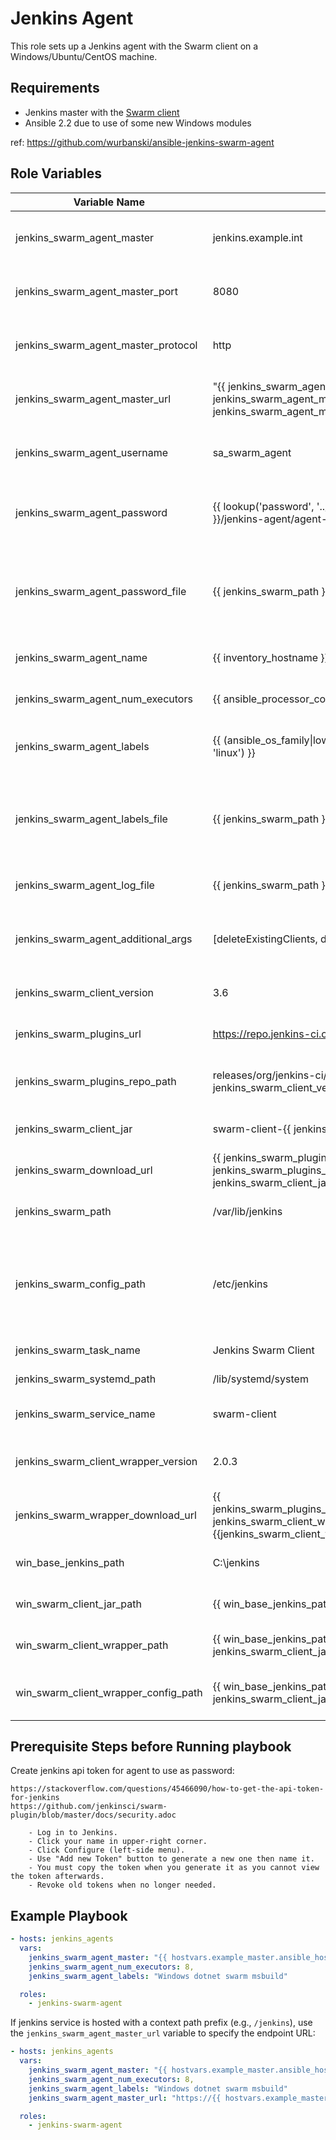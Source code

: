 Jenkins Agent
=============

This role sets up a Jenkins agent with the Swarm client on a Windows/Ubuntu/CentOS machine.

Requirements
------------

* Jenkins master with the [Swarm client](https://wiki.jenkins-ci.org/display/JENKINS/Swarm+Plugin)
* Ansible 2.2 due to use of some new Windows modules

ref: https://github.com/wurbanski/ansible-jenkins-swarm-agent

Role Variables
--------------

| Variable Name                        | Default                                                                                                                                                 | Description                                                                                       |
|--------------------------------------|---------------------------------------------------------------------------------------------------------------------------------------------------------|---------------------------------------------------------------------------------------------------|
| jenkins_swarm_agent_master            | jenkins.example.int                                                                                                                                          | Host that Jenkins main/controller UI is hosted                                                    |
| jenkins_swarm_agent_master_port            | 8080                                                                                                                                                    | Port that Jenkins main UI is listening on                                                         |
| jenkins_swarm_agent_master_protocol        | http                                                                                                                                                    | Protocol that Jenkins main UI is reachable by                                                     |
| jenkins_swarm_agent_master_url        | "{{ jenkins_swarm_agent_master_protocol }}://{{ jenkins_swarm_agent_master }}:{{ jenkins_swarm_agent_master_port }}" | URL that Jenkins main UI is reachable by                                                     |
| jenkins_swarm_agent_username               | sa_swarm_agent                                                                                                                                          | User account to use while authenticating to                                                       |
| jenkins_swarm_agent_password               | {{ lookup('password', '../credentials/{{ inventory_hostname }}/jenkins-agent/agent-password.txt') }}                                                    | A password to authenticate against the Jenkins Master                                             |
| jenkins_swarm_agent_password_file          | {{ jenkins_swarm_path }}/password.swarm                                                                                                                 | A file to hold the password with which to authenticate against the Jenkins Master                 |
| jenkins_swarm_agent_name                   | {{ inventory_hostname }}                                                                                                                                | How this agent will show up in the UI                                                             |
| jenkins_swarm_agent_num_executors          | {{ ansible_processor_cores\*2 }}                                                                                                                        | Number of executors for running jobs                                                              |
| jenkins_swarm_agent_labels                 | {{ (ansible_os_family\|lower() == 'windows')\|ternary('windows', 'linux') }}                                                                            | A space separated list of labels, for restricting jobs                                            |
| jenkins_swarm_agent_labels_file            | {{ jenkins_swarm_path }}/labels.swarm                                                                                                                   | A file to hold the labels and add/remove dynamically (Swarm client 3.3 and above)                 |
| jenkins_swarm_agent_log_file               | {{ jenkins_swarm_path }}/swarm.log                                                                                                                      | Where the swarm agent will log to                                                                 |
| jenkins_swarm_agent_additional_args        | [deleteExistingClients, disableClientsUniqueId]                                                                                                         | Additional arguments to send to the Swarm client jar                                              |
| jenkins_swarm_client_version         | 3.6                                                                                                                                                     | Version of the Swarm client to download                                                           |
| jenkins_swarm_plugins_url                  | https://repo.jenkins-ci.org                                                                                                                             | Base URL to download the client                                                                   |
| jenkins_swarm_plugins_repo_path            | releases/org/jenkins-ci/plugins/swarm-client/{{ jenkins_swarm_client_version }}                                                                         | URL between the base URL and the jar file name                                                    |
| jenkins_swarm_client_jar             | swarm-client-{{ jenkins_swarm_client_version }}.jar                                                                                                     | The file name for the swarm client jar                                                            |
| jenkins_swarm_download_url           | {{ jenkins_swarm_plugins_url }}/{{ jenkins_swarm_plugins_repo_path }}/{{ jenkins_swarm_client_jar }}                                                                | Full URL to the Swarm client jar                                                                  |
| jenkins_swarm_path                   | /var/lib/jenkins                                                                                                                                        | Path to the swarm client jar file                                                                 |
| jenkins_swarm_config_path            | /etc/jenkins                                                                                                                                            | For CentOS while it is using the init.d setup, this is where the swarm-client settings are stored |
| jenkins_swarm_task_name              | Jenkins Swarm Client                                                                                                                                    | Description for systemd                                                                           |
| jenkins_swarm_systemd_path           | /lib/systemd/system                                                                                                                                     | Path to systemd folder                                                                            |
| jenkins_swarm_service_name           | swarm-client                                                                                                                                            | Name of the systemd service                                                                       |
| jenkins_swarm_client_wrapper_version | 2.0.3                                                                                                                                                   | Windows Service Wrapper version                                                                   |
| jenkins_swarm_wrapper_download_url   | {{ jenkins_swarm_plugins_url}}/releases/com/sun/winsw/winsw/{{ jenkins_swarm_client_wrapper_version }}/winsw-{{jenkins_swarm_client_wrapper_version}}-bin.exe | Full URL to the Windows Service Wrapper exe                                                       |
| win_base_jenkins_path                | C:\\jenkins                                                                                                                                             | Base path for the Jenkins agent                                                                   |
| win_swarm_client_jar_path            | {{ win_base_jenkins_path }}\\{{ jenkins_swarm_client_jar }}                                                                                             | Path to the Swarm client jar file                                                                 |
| win_swarm_client_wrapper_path        | {{ win_base_jenkins_path }}\\{{ jenkins_swarm_client_jar\|replace('.jar', '.exe') }}                                                                    | Path to the service wrapper exe                                                                   |
| win_swarm_client_wrapper_config_path | {{ win_base_jenkins_path }}\\{{ jenkins_swarm_client_jar\|replace('.jar', '.xml') }}                                                                    | Path to the service wrapper config file                                                           |

Prerequisite Steps before Running playbook
------------------------------------------

Create jenkins api token for agent to use as password:

    https://stackoverflow.com/questions/45466090/how-to-get-the-api-token-for-jenkins
    https://github.com/jenkinsci/swarm-plugin/blob/master/docs/security.adoc

        - Log in to Jenkins.
        - Click your name in upper-right corner.
        - Click Configure (left-side menu).
        - Use "Add new Token" button to generate a new one then name it.
        - You must copy the token when you generate it as you cannot view the token afterwards.
        - Revoke old tokens when no longer needed.

Example Playbook
----------------

```yaml
- hosts: jenkins_agents
  vars:
    jenkins_swarm_agent_master: "{{ hostvars.example_master.ansible_host }}",
    jenkins_swarm_agent_num_executors: 8,
    jenkins_swarm_agent_labels: "Windows dotnet swarm msbuild"

  roles:
    - jenkins-swarm-agent
```

If jenkins service is hosted with a context path prefix (e.g., `/jenkins`), use the `jenkins_swarm_agent_master_url` variable to specify the endpoint URL:
```yaml
- hosts: jenkins_agents
  vars:
    jenkins_swarm_agent_master: "{{ hostvars.example_master.ansible_host }}",
    jenkins_swarm_agent_num_executors: 8,
    jenkins_swarm_agent_labels: "Windows dotnet swarm msbuild"
    jenkins_swarm_agent_master_url: "https://{{ hostvars.example_master.ansible_host }}/jenkins",

  roles:
    - jenkins-swarm-agent
```
